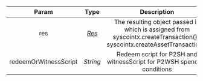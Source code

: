 |         Param         |        Type         |                         Description                          | Required |
| :-------------------: | :-----------------: | :----------------------------------------------------------: | :------: |
|          res          | [*Res*](types/#res) | The resulting object passed in which is assigned from syscointx.createTransaction() / syscointx.createAssetTransaction() |   yes    |
| redeemOrWitnessScript |      *String*       | Redeem script for P2SH and witnessScript for P2WSH spending conditions |    no    |

